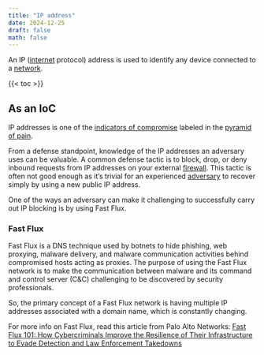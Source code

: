 ```yaml
---
title: "IP address"
date: 2024-12-25
draft: false
math: false
---
```

An IP ([internet](/internet) protocol) address is used to identify any device connected to a [network](/network).

{{< toc >}}

## As an IoC

IP addresses is one of the [indicators of compromise](/indicators-of-compromise) labeled in the [pyramid of pain](/pyramid-of-pain).

From a defense standpoint, knowledge of the IP addresses an adversary
uses can be valuable. A common defense tactic is to block, drop, or deny
inbound requests from IP addresses on your external
[firewall](/firewall). This tactic is often not good enough as it’s
trivial for an experienced [adversary](/threat-actor) to recover simply
by using a new public IP address.

One of the ways an adversary can make it challenging to successfully carry out IP blocking is by using Fast Flux.

### Fast Flux

Fast Flux is a DNS technique used by botnets to hide phishing, web
proxying, malware delivery, and malware communication activities behind
compromised hosts acting as proxies. The purpose of using the Fast Flux
network is to make the communication between malware and its command and
control server (C&C) challenging to be discovered by security
professionals.

So, the primary concept of a Fast Flux network is having multiple IP
addresses associated with a domain name, which is constantly changing.

For more info on Fast Flux, read this article from Palo Alto Networks:
[Fast Flux 101: How Cybercriminals Improve the Resilience of Their Infrastructure to Evade Detection and Law Enforcement Takedowns](https://unit42.paloaltonetworks.com/fast-flux-101/)

